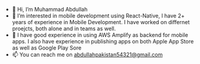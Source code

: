 - 👋 Hi, I’m Muhammad Abdullah
- 👀 I’m interested in mobile development using React-Native, I have 2+ years of experience in Mobile Development. I have worked on differnet proejcts, both alone and in teams as well.
- 💞️ I have good experience in using AWS Amplify as backend for mobile apps. I also have experience in publishing apps on both Apple App Store as well as Google Play Sore
- 📫 You can reach me on abdullahpakistan54321@gmail.com

<!---
MuhammadAbdullah54321/MuhammadAbdullah54321 is a ✨ special ✨ repository because its `README.md` (this file) appears on your GitHub profile.
You can click the Preview link to take a look at your changes.
--->
